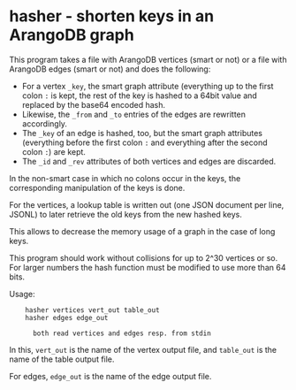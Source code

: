 # hasher - shorten keys in an ArangoDB graph

This program takes a file with ArangoDB vertices (smart or not) or a
file with ArangoDB edges (smart or not) and does the following:

 - For a vertex `_key`, the smart graph attribute (everything up to the
   first colon `:` is kept, the rest of the key is hashed to a 64bit
   value and replaced by the base64 encoded hash.
 - Likewise, the `_from` and `_to` entries of the edges are rewritten
   accordingly.
 - The `_key` of an edge is hashed, too, but the smart graph attributes
   (everything before the first colon `:` and everything after the
   second colon `:`) are kept.
 - The `_id` and `_rev` attributes of both vertices and edges are
   discarded.

In the non-smart case in which no colons occur in the keys, the
corresponding manipulation of the keys is done.

For the vertices, a lookup table is written out (one JSON document per
line, JSONL) to later retrieve the old keys from the new hashed keys.

This allows to decrease the memory usage of a graph in the case of long
keys.

This program should work without collisions for up to 2^30 vertices or
so. For larger numbers the hash function must be modified to use more
than 64 bits.

Usage:

```
    hasher vertices vert_out table_out
    hasher edges edge_out

      both read vertices and edges resp. from stdin
```

In this, `vert_out` is the name of the vertex output file, and
`table_out` is the name of the table output file.

For edges, `edge_out` is the name of the edge output file.

